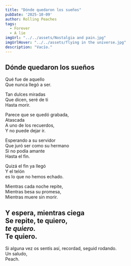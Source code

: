 ```yaml
---
title: "Dónde quedaron los sueños"
pubDate: '2025-10-09'
author: Rolling Peaches
tags:
  - Forever
  - A lie
imgUrl: "../../assets/Nostalgia and pain.jpg"
imgUrlHover: "../../assets/flying in the universe.jpg"
description: "Vacío."
---
```


## Dónde quedaron los sueños

Qué fue de aquello  
Que nunca llegó a ser.   

Tan dulces miradas  
Que dicen, seré de ti  
Hasta morir.   

Parece que se quedó grabada,  
Atascada  
A uno de los recuerdos,   
Y no puede dejar ir.   

Esperando a su servidor  
Que juró ser como su hermano  
Si no podía amante  
Hasta el fin.  

Quizá el fin ya llegó   
Y el telón   
es lo que no hemos echado.   

Mientras cada noche repite,   
Mientras besa su promesa,   
Mientras muere sin morir.   

Y espera, mientras ciega   
Se repite, te quiero,   
_te quiero._   
Te quiero.   
---

Si alguna vez os sentís así, recordad, seguid rodando.   
Un saludo,    
Peach.
